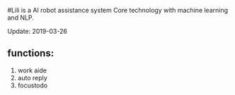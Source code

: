 #Lili is a AI robot assistance system
Core technology with machine learning and NLP.


Update:
2019-03-26 

## functions:
1. work aide
2. auto reply
3. focustodo


